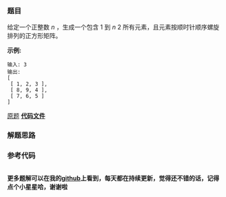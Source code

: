 ### 题目
给定一个正整数  _n_ ，生成一个包含 1 到  _n_ 2 所有元素，且元素按顺时针顺序螺旋排列的正方形矩阵。

**示例:**

    
    
    输入: 3
    输出:
    [
     [ 1, 2, 3 ],
     [ 8, 9, 4 ],
     [ 7, 6, 5 ]
    ]

[原题](https://leetcode-cn.com/problems/spiral-matrix-ii/)    **[代码文件]()**


### 解题思路




### 参考代码

```go


```




**更多题解可以在我的[github](https://github.com/LZH139/leetcode_Go)上看到，每天都在持续更新，觉得还不错的话，记得点个小星星哈，谢谢啦**
